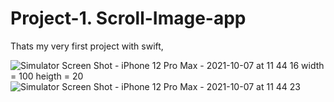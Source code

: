 # Project-1. Scroll-Image-app
Thats my very first project with swift,

![Simulator Screen Shot - iPhone 12 Pro Max - 2021-10-07 at 11 44 16](https://user-images.githubusercontent.com/79315087/136361512-f35eb195-0f5b-46f7-9101-c9bb1c9ace1a.png) width = 100 heigth = 20
![Simulator Screen Shot - iPhone 12 Pro Max - 2021-10-07 at 11 44 23](https://user-images.githubusercontent.com/79315087/136361517-a5dc07f8-7a7d-4eb4-b360-df1878eeb82d.png)
